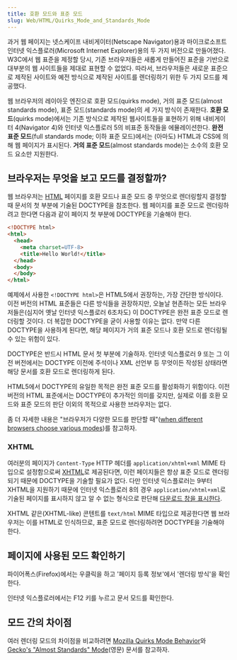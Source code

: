 ```yaml
---
title: 호환 모드와 표준 모드
slug: Web/HTML/Quirks_Mode_and_Standards_Mode
---
```


과거 웹 페이지는 넷스케이프 내비게이터(Netscape Navigator)용과 마이크로소프트 인터넷 익스플로러(Microsoft Internet Explorer)용의 두 가지 버전으로 만들어졌다. W3C에서 웹 표준을 제정할 당시, 기존 브라우저들은 새롭게 만들어진 표준을 기반으로 대부분의 웹 사이트들을 제대로 표현할 수 없었다. 따라서, 브라우저들은 새로운 표준으로 제작된 사이트와 예전 방식으로 제작된 사이트를 렌더링하기 위한 두 가지 모드를 제공했다.

웹 브라우저의 레이아웃 엔진으로 호환 모드(quirks mode), 거의 표준 모드(almost standards mode), 표준 모드(standards mode)의 세 가지 방식이 존재한다. **호환 모드**(quirks mode)에서는 기존 방식으로 제작된 웹사이트들을 표현하기 위해 내비게이터 4(Navigator 4)와 인터넷 익스플로러 5의 비표준 동작들을 에뮬레이션한다. **완전 표준 모드**(full standards mode; 이하 표준 모드)에서는 (아마도) HTML과 CSS에 의해 웹 페이지가 표시된다. **거의 표준 모드**(almost standards mode)는 소수의 호환 모드 요소만 지원한다.

## 브라우저는 무엇을 보고 모드를 결정할까?

웹 브라우저는 [HTML](/ko/docs/HTML) 페이지를 호환 모드나 표준 모드 중 무엇으로 렌더링할지 결정할 때 문서의 첫 부분에 기술된 DOCTYPE을 참조한다. 웹 페이지를 표준 모드로 렌더링하려고 한다면 다음과 같이 페이지 첫 부분에 DOCTYPE을 기술해야 한다.

```html
<!DOCTYPE html>
<html>
  <head>
    <meta charset=UTF-8>
    <title>Hello World!</title>
  </head>
  <body>
  </body>
</html>
```

예제에서 사용한 `<!DOCTYPE html>`은 HTML5에서 권장하는, 가장 간단한 방식이다. 이전 버전의 HTML 표준들은 다른 방식들을 권장하지만, 오늘날 현존하는 모든 브라우저들은(심지어 옛날 인터넷 익스플로러 6조차도) 이 DOCTYPE은 완전 표준 모드로 렌더링할 것이다. 더 복잡한 DOCTYPE을 굳이 사용할 이유는 없다. 만약 다른 DOCTYPE을 사용하게 된다면, 해당 페이지가 거의 표준 모드나 호환 모드로 렌더링될 수 있는 위험이 있다.

DOCTYPE은 반드시 HTML 문서 첫 부분에 기술하자. 인터넷 익스플로러 9 또는 그 이전 버전에서는 DOCTYPE 이전에 주석이나 XML 선언부 등 무엇이든 작성된 상태라면 해당 문서를 호환 모드로 렌더링하게 된다.

HTML5에서 DOCTYPE의 유일한 목적은 완전 표준 모드를 활성화하기 위함이다. 이전 버전의 HTML 표준에서는 DOCTYPE이 추가적인 의미를 갖지만, 실제로 이를 호환 모드와 표준 모드의 판단 이외의 목적으로 사용한 브라우저는 없다.

좀 더 자세한 내용은 "브라우저가 다양한 모드를 판단할 때"([when different browsers choose various modes](http://hsivonen.iki.fi/doctype/))를 참고하자.

### XHTML

여러분의 페이지가 `Content-Type` HTTP 헤더를 `application/xhtml+xml` MIME 타입으로 설정함으로써 [XHTML](/ko/docs/XHTML)로 제공된다면, 이런 페이지들은 항상 표준 모드로 렌더링되기 때문에 DOCTYPE을 기술할 필요가 없다. 다만 인터넷 익스플로러는 9부터 XHTML을 지원하기 때문에 인터넷 익스플로러 8의 경우 `application/xhtml+xml`로 기술된 페이지를 표시하지 않고 알 수 없는 형식으로 판단해 [다운로드 창을 표시한다](/ko/docs/XHTML#Support).

XHTML 같은(XHTML-like) 콘텐트를 `text/html` MIME 타입으로 제공한다면 웹 브라우저는 이를 HTML로 인식하므로, 표준 모드로 렌더링하려면 DOCTYPE을 기술해야 한다.

## 페이지에 사용된 모드 확인하기

파이어폭스(Firefox)에서는 우클릭을 하고 '페이지 등록 정보'에서 '렌더링 방식'을 확인한다.

인터넷 익스플로러에서는 F12 키를 누르고 문서 모드를 확인한다.

## 모드 간의 차이점

여러 렌더링 모드의 차이점을 비교하려면 [Mozilla Quirks Mode Behavior](/ko/docs/Mozilla_Quirks_Mode_Behavior)와 [Gecko's "Almost Standards" Mode](/ko/docs/Mozilla/Gecko_Almost_Standards_Mode)(영문) 문서를 참고하자.
